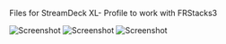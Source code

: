 Files for StreamDeck XL- Profile to work with FRStacks3

![Screenshot](https://user-images.githubusercontent.com/32942778/79158751-2dea6c80-7dd7-11ea-9adb-995325c3738a.jpg)
![Screenshot](https://user-images.githubusercontent.com/32942778/79158760-304cc680-7dd7-11ea-9f88-cb0db6a1ecc5.jpg)
![Screenshot](https://user-images.githubusercontent.com/32942778/79158765-32af2080-7dd7-11ea-8269-9b8adec84c0b.jpg)
